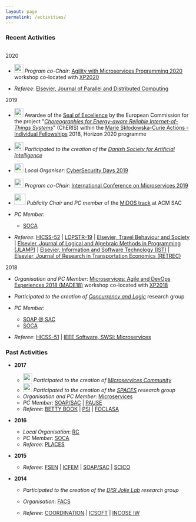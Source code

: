 ```yaml
---
layout: page
permalink: /activities/
---
```


### Recent Activities
<div style="height: 1em"></div>

<div class="act-year">
<span>2020</span>

<div markdown="1">

-  <img style="height:24px;" src="/imgs/amp2020.svg"> *Program co-Chair*: [Agility with Microservices Programming 2020](https://amp.fe.up.pt/2020/) workshop co-located with [XP2020](https://www.agilealliance.org/xp2020/)

- *Referee*:
  [Elsevier, Journal of Parallel and Distributed Computing](https://www.journals.elsevier.com/journal-of-parallel-and-distributed-computing)

</div>
</div>

<div class="act-year">
<span>2019</span>

<div markdown="1">

- <img style="height:24px;" src="/imgs/europe.png"> Awardee of the <a href="https://ec.europa.eu/info/research-and-innovation/funding/funding-opportunities/seal-excellence_en">Seal of Excellence</a> 
by the European Commission for the project "<a href="/activities/832512_ChERIS_ESR.pdf"><em>Choreographies for Energy-aware Reliable Internet-of-Things Systems</em></a>" (ChERIS) 
within the <a href="https://ec.europa.eu/research/mariecurieactions/actions/individual-fellowships_en">Marie Skłodowska-Curie Actions - Individual Fellowships</a> 2018, Horizon 2020 programme

-  <img style="height:24px;" src="/imgs/dsai.png"> *Participated to the creation of the [Danish Society for Artificial Intelligence](https://dsai.sdu.dk/)*

-  <img style="height:24px;" src="/imgs/cybersecurity_days.png"> *Local Organiser*: [CyberSecurity Days 2019](https://cyberdays2019.sdu.dk/) 

-  <img style="height:24px;" src="/imgs/microservices_logo.png"> *Program co-Chair*: [International Conference on Microservices 2019](http://conf-micro.services/2019) 

- <img style="height:30px;" src="/imgs/midos_logo.png"> *Publicity Chair* and *PC member* of the [MiDOS track](https://midos2019.sdu.dk/) at ACM SAC

- *PC Member*: 
  - [SOCA](https://www.cs.ccu.edu.tw/~conference/soca2019/)

- *Referee*:
  [HICSS-52](http://hicss.hawaii.edu/program-hicss52/) | [LOPSTR-19](http://www.cs.unibo.it/projects/lopstr19/) | [Elsevier, Travel Behaviour and Society](https://www.journals.elsevier.com/travel-behaviour-and-society) | [Elsevier, Journal of Logical and Algebraic Methods in Programming (JLAMP)](https://www.journals.elsevier.com/journal-of-logical-and-algebraic-methods-in-programming) | [Elsevier, Information and Software Technology (IST)](https://www.journals.elsevier.com/information-and-software-technology) | [Elsevier, Journal of Research in Transportation Economics (RETREC)](https://www.journals.elsevier.com/research-in-transportation-economics)

</div>
</div>

<div class="act-year">
<span>2018</span>

<div markdown="1">

- *Organisation and PC Member*: [Microservices: Agile and DevOps Experiences 2018 (MADE18)](https://sites.google.com/view/made18) workshop co-located with [XP2018](https://www.agilealliance.org/xp2018/)
- *Participated to the creation of [Concurrency and Logic](http://concurrency.sdu.dk)* research group
- *PC Member*: 
  - [SOAP @ SAC](http://sac-soap.sdu.dk/soap2018/) 
  - [SOCA](http://conferences.computer.org/soca/)
    
- *Referee*:
  [HICSS-51](http://hicss.hawaii.edu/program-hicss51/) | [IEEE Software, SWSI: Microservices](https://www.computer.org/software-magazine/2017/02/10/microservices-call-for-papers/)

</div>
</div>

<div class="past-act" markdown="1" >

### Past Activities

- **2017**
  - <img style="height:24px;" src="../imgs/microservices_logo.png"> *Participated to the creation of [Microservices Community](http://microservices.sdu.dk)*
  - <img style="width:24px;" src="../imgs/spaces.png"> *Participated to the creation of the [SPACES](http://cs.unibo.it/projects/spaces2017) research group*
  - *Organisation and PC Member*: 
  [Microservices](http://conf-micro.services/)
  - *PC Member*: 
  [SOAP/SAC](http://sac-soap.sdu.dk/soap2017/) 
  | 
  [PAUSE](http://se.inf.ethz.ch/old/people/meyer/publications/)
  - *Referee*: 
  [BETTY BOOK](http://www.behavioural-types.eu/) 
  | 
  [PSI](http://psi.nsc.ru/) 
  | 
  [FOCLASA](http://foclasa.lcc.uma.es/)

- **2016**
  - *Local Organisation*: [RC](http://www.reversible-computation.org/2016/)
  - *PC Member*: [SOCA](http://conferences.computer.org/soca/2016/iot_st.htm)
  - *Referee*: [PLACES](http://places16.by.di.fc.ul.pt/)

- **2015**
  - *Referee*: 
  [FSEN](http://fsen.ir/2015/)
  |
  [ICFEM](http://icfem2015.lri.fr/)
  |
  [SOAP/SAC](http://www.sigapp.org/sac/sac2015/)
  |
  [SCICO](https://ees.elsevier.com/scico/default.asp)

- **2014**
  - *Participated to the creation of the [DISI Jolie Lab](http://cs.unibo.it/projects/jolie) research group*

  - *Organisation*:
    [FACS](http://facs2014.cs.unibo.it/)

  - *Referee*:
  [COORDINATION](https://www.discotec2014.tu-berlin.de/)
  |
  [ICSOFT](http://www.icsoft.org/?y=2014)
  |
  [INCOSE IW](http://www.incose.org/newsevents/pastevents/2014/01/25/default-calendar/incose-iw-2014---los-angeles-ca-usa)

</div>